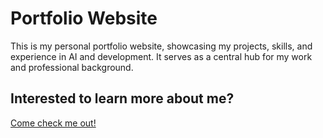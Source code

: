 # Portfolio Website  

This is my personal portfolio website, showcasing my projects, skills, and experience in AI and development. It serves as a central hub for my work and professional background.  

## Interested to learn more about me? 
[Come check me out!](https://portfoliowebsite-sigma-tawny.vercel.app/)  
